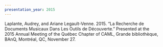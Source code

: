 ```yaml
---
presentation_year: 2015
---
```

Laplante, Audrey, and Ariane Legault-Venne. 2015. “La Recherche de Documents Musicaux Dans Les Outils de Découverte.” Presented at the 2015 Annual Meeting of the Québec Chapter of CAML, Grande bibliothèque, BAnQ, Montréal, QC, November 27.
